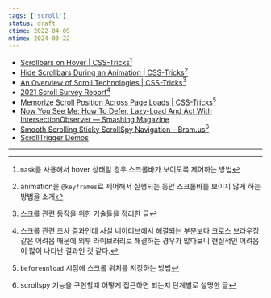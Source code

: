 ```yaml
---
tags: ['scroll']
status: draft
ctime: 2022-04-09
mtime: 2024-03-22
---
```


- [Scrollbars on Hover | CSS-Tricks](https://css-tricks.com/scrollbars-on-hover/)[^86-1]
- [Hide Scrollbars During an Animation | CSS-Tricks](https://css-tricks.com/hide-scrollbars-during-an-animation/)[^86-2]
- [An Overview of Scroll Technologies | CSS-Tricks](https://css-tricks.com/an-overview-of-scroll-technologies/)[^86-3]
- [2021 Scroll Survey Report](https://web.dev/2021-scroll-survey-report/)[^86-4]
- [Memorize Scroll Position Across Page Loads | CSS-Tricks](https://css-tricks.com/memorize-scroll-position-across-page-loads/)[^86-5]
- [Now You See Me: How To Defer, Lazy-Load And Act With IntersectionObserver — Smashing Magazine](https://www.smashingmagazine.com/2018/01/deferring-lazy-loading-intersection-observer-api/)
- [Smooth Scrolling Sticky ScrollSpy Navigation – Bram.us](https://www.bram.us/2020/01/10/smooth-scrolling-sticky-scrollspy-navigation/)[^86-6]
- [ScrollTrigger Demos](https://greensock.com/st-demos/)

---

[^86-1]: `mask`를 사용해서 hover 상태일 경우 스크롤바가 보이도록 제어하는 방법
[^86-2]: animation을 `@keyframes`로 제어해서 실행되는 동안 스크롤바를 보이지 않게 하는 방법을 소개
[^86-3]: 스크롤 관련 동작을 위한 기술들을 정리한 글
[^86-4]: 스크롤 관련 조사 결과인데 사실 네이티브에서 해결되는 부분보다 크로스 브라우징 같은 어려움 때문에 외부 라이브러리로 해결하는 경우가 많다보니 현실적인 어려움이 많이 나타난 결과인 것 같다.
[^86-5]: `beforeunload` 시점에 스크롤 위치를 저장하는 방법
[^86-6]: scrollspy 기능을 구현할때 어떻게 접근하면 되는지 단계별로 설명한 글